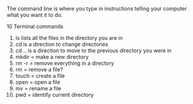 The command line is where you type in instructions telling your computer what you want it to do.

10 Terminal commands
1. ls lists all the files in the directory you are in
2. cd is a direction to change directories
3. cd .. is a direction to move to the previous directory you were in
4. mkdir = make a new directory
5. rm -r = remove everything in a directory
6. rm = remove a file?
7. touch = create a file
8. open = open a file
9. mv = rename a file
10. pwd = identify current directory